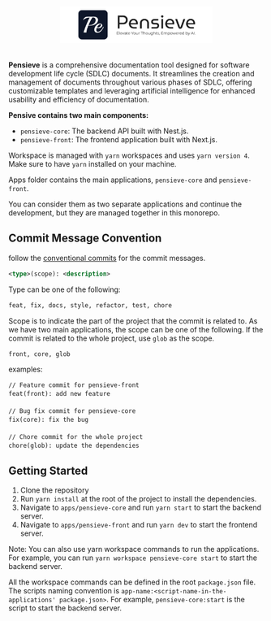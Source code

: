 <div style="text-align:center;">
    <img src="./apps/pensieve-front/public/pensieve.svg" style="max-width:300px" />
</div></br>

**Pensieve** is a comprehensive documentation tool designed for software development life cycle (SDLC) documents. It streamlines the creation and management of documents throughout various phases of SDLC, offering customizable templates and leveraging artificial intelligence for enhanced usability and efficiency of documentation.

**Pensive contains two main components:**

- `pensieve-core`: The backend API built with Nest.js.
- `pensieve-front`: The frontend application built with Next.js.

Workspace is managed with `yarn` workspaces and uses `yarn version 4`. Make sure to have `yarn` installed on your machine.

Apps folder contains the main applications, `pensieve-core` and `pensieve-front`.

You can consider them as two separate applications and continue the development, but they are managed together in this monorepo.

## Commit Message Convention

follow the [conventional commits](https://www.conventionalcommits.org/en/v1.0.0/) for the commit messages.

```xml
<type>(scope): <description>
```

Type can be one of the following:

```bash
feat, fix, docs, style, refactor, test, chore
```

Scope is to indicate the part of the project that the commit is related to. As we have two main applications, the scope can be one of the following. If the commit is related to the whole project, use `glob` as the scope.

```bash
front, core, glob
```

examples:

```txt
// Feature commit for pensieve-front
feat(front): add new feature

// Bug fix commit for pensieve-core
fix(core): fix the bug

// Chore commit for the whole project
chore(glob): update the dependencies
```

## Getting Started
1. Clone the repository
2. Run `yarn install` at the root of the project to install the dependencies.
3. Navigate to `apps/pensieve-core` and run `yarn start` to start the backend server.
4. Navigate to `apps/pensieve-front` and run `yarn dev` to start the frontend server.

Note: You can also use yarn workspace commands to run the applications. For example, you can run `yarn workspace pensieve-core start` to start the backend server.

All the workspace commands can be defined in the root `package.json` file. The scripts naming convention is `app-name:<script-name-in-the-applications' package.json>`. For example, `pensieve-core:start` is the script to start the backend server.
